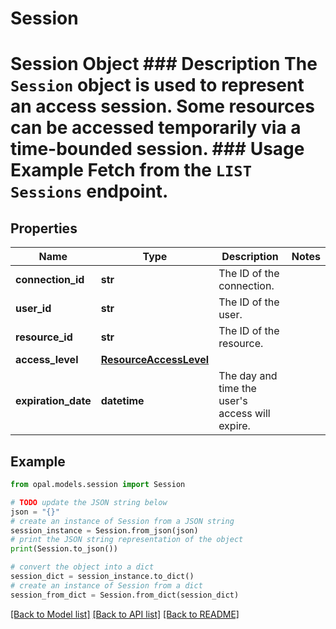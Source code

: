 # Session

# Session Object ### Description The `Session` object is used to represent an access session. Some resources can be accessed temporarily via a time-bounded session.  ### Usage Example Fetch from the `LIST Sessions` endpoint.

## Properties

Name | Type | Description | Notes
------------ | ------------- | ------------- | -------------
**connection_id** | **str** | The ID of the connection. | 
**user_id** | **str** | The ID of the user. | 
**resource_id** | **str** | The ID of the resource. | 
**access_level** | [**ResourceAccessLevel**](ResourceAccessLevel.md) |  | 
**expiration_date** | **datetime** | The day and time the user&#39;s access will expire. | 

## Example

```python
from opal.models.session import Session

# TODO update the JSON string below
json = "{}"
# create an instance of Session from a JSON string
session_instance = Session.from_json(json)
# print the JSON string representation of the object
print(Session.to_json())

# convert the object into a dict
session_dict = session_instance.to_dict()
# create an instance of Session from a dict
session_from_dict = Session.from_dict(session_dict)
```
[[Back to Model list]](../README.md#documentation-for-models) [[Back to API list]](../README.md#documentation-for-api-endpoints) [[Back to README]](../README.md)


